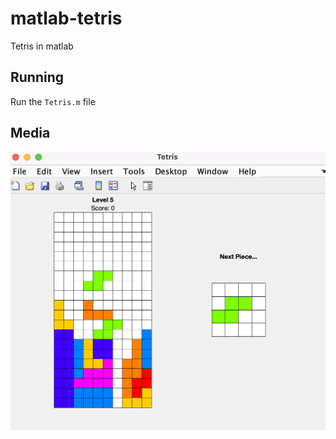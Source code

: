 # matlab-tetris
Tetris in matlab

## Running
Run the `Tetris.m` file

## Media
![screenshot](/screenshot.png)
